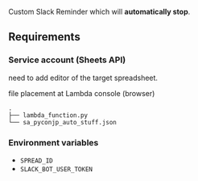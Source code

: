 Custom Slack Reminder which will **automatically stop**.

## Requirements

### Service account (Sheets API)

need to add editor of the target spreadsheet.

file placement at Lambda console (browser)

```
.
├── lambda_function.py
└── sa_pyconjp_auto_stuff.json
```

### Environment variables

- `SPREAD_ID`
- `SLACK_BOT_USER_TOKEN`
